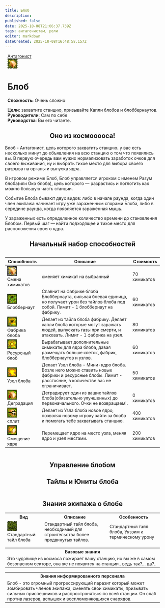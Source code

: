 ```yaml
---
title: Блоб
description: 
published: false
date: 2025-10-08T21:06:37.739Z
tags: антагонистам, роли
editor: markdown
dateCreated: 2025-10-08T16:48:58.157Z
---
```


</div></div>
</div>
</div>
<div style="display: flex; justify-content: center;">
<div class="roles-passport antag">
  <div class="title antag"><a href="/roles/antagonists">Антагонист</a></div>
  <div>
    <div><div><img src="/roles/blob.png"></div></div>
  <div><div>
    <h1>Блоб</h1>
    <p><strong>Сложность:</strong> Очень сложно </p>
    <strong>Цели:</strong> захватите станцию, призывайте Капли блобов и блоббернаутов.<br>
    <b>Руководители</b>: Сам по себе<br>
    <b>Руководства</b>: Вы его читаете.<br>
  </div></div>
  </div>
</div>
</div>

<h2 style="text-align: center"> Оно из космооооса! </h2>

Блоб - Антагонист, цель которого захватить станцию. у вас есть несколько минут до объявления на всю станцию о том что появились вы. В первую очередь вам нужно нормализовать заработок очков для своего выживания, ну и выбрать тихое место для выбора своего разрыва на органы и выпуска ядра.

В игровом режиме Блоб, Блоб управляется игроком с именем Разум блоба(или Око блоба), цель которого — разрастись и поглотить как можно большую часть станции.

Событие Блоба бывают двух видов: либо в начале раунда, когда один член экипажа начинает игру уже зараженным спорами Блоба, либо в середине раунда, когда появляется заражённая мышь.

У зараженных есть определенное количество времени до становления Блобом. Первый шаг — найти подходящее и тихое место для расположения своего ядра.


<h2 style="text-align: center"> Начальный набор способностей</h2>

<center style="overflow-x: auto">
  <table class="ant">
    <thead>
      <tr>
        <th>Способность</th>
        <th>Описание</th>
        <th>Стоимость</th>
      </tr>
    </thead>
    <tbody>
      <tr>
        <td><img src="/roles/antagonists/blob/chemchange.png"><br>Смена химикатов</td>
        <td>сменяет химикат на выбранный</td>
        <td>70 химикатов</td>
      </tr>
      <tr>
        <td><img src="/roles/antagonists/blob/blobbernaut.png"><br>Блоббернаут</td>
        <td>Спавнит на фабрике блоба Блоббернаута, сильная боевая единица, но получает урон без тайлов блоба под собой. Лимит - 1 блоббернаут на фабрику.</td>
        <td>60 химикатов</td>
      </tr>
      <tr>
        <td><img src="/roles/antagonists/blob/blobfabric.png"><br>Фабрика блоба</td>
        <td>Делает из тайла блоба фабрику. Делает капли блоба которые могут заражать людей, выпускать газы при смерти, и атаковать. Лимит - 1 фабрика на узел.</td>
        <td>80 химикатов</td>
      </tr>
      <tr>
        <td><img src="/roles/antagonists/blob/resourceblob.png"><br>Ресурсный блоб</td>
        <td>Вырабатывает дополнительные химикаты для ядра блоба, давая размещать больше клеток, фабрик, блоббернаутов и узлов.</td>
        <td>60 химикатов</td>
      </tr>
      <tr>
         <td><img src="/roles/antagonists/blob/blobnode.png"><br>Узел блоба</td>
        <td>Делает Узел блоба - Мини-ядро блоба. Возле него можно ставить новые фабрики и ресурсные блобы. Лимит - расстояние, в количестве вас не ограничивает.</td>
        <td>50 химикатов</td>
      </tr>     
      <tr>
        <td><img src="/roles/antagonists/blob/degradeblob.png"><br>Деградация</td>
        <td>Деградирует один из ваших тайлов блоба(обязательно улучшенных) до первоначального. Очки не возвращаем!.</td>
        <td>0 химикатов</td>
      </tr>
      <tr>
         <td><img src="/roles/antagonists/blob/splitblob.png"><br>сплит</td>
        <td>Делает из Узла блоба новое ядро, позволяя новому игроку зайти за блоба и помогать тебе захватывать станцию.</td>
        <td>400 химикатов</td>
      </tr>     
      <tr>
         <td><img src="/roles/antagonists/blob/blobchange.png"><br>Смещение ядра</td>
        <td>Перемещает ядро на место узла, меняя ядро и узел местами.</td>
        <td>200 химикатов</td>
      </tr>     
      </tbody>
  </table>
</center>
 
<h2 style="text-align: center"> Управление блобом</h2>



<h2 style="text-align: center"> Тайлы и Юниты блоба</h2>

<center style="overflow-x: auto">
  <table class="ant">
    <thead>
      <tr>
        <th>Вид</th>
        <th>Описание</th>
        <th>Особенность</th>
      </tr>
       <tr>
         <td><img src="/roles/antagonists/blob/ordinarytileblob.png"><br>Стандартный тайл блоба</td>
        <td>Стандартный тайл блоба, необходимый для строительства более продвинутых тайлов.</td>
        <td>Стандартный тайл блоба, Уязвим к термическому урону</td>
      </tr>     
    </thead>
    <tbody>



## Знания экипажа о блобе

<table class="base tb">
<tr><th>Базовые знания</th></tr>
<tr><td>Это чудовище из космоса пожирает вашу станцию, но вы же в самом безопасном секторе, она же не появится на станции.. ведь так?... да?..</td></tr>
</table>

<table class="inf tb">
<tr><th>Знания информированного персонала</th></tr>
<tr><td>Блоб - это огромный прогрессирующий паразит который может зомбировать членов экипажа, сменять свои химикаты, призывать сильных приспешников и распростроняться по всей станции. Он слаб против лазеров, вспышек и воспломеняющихся снарядов.</td></tr>
</table>

<div class="table"></div>